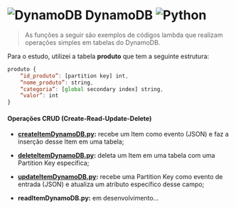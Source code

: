 # ![](https://pics.freeicons.io/uploads/icons/png/9820297401540553608-48.png "DynamoDB") DynamoDB ![](https://pics.freeicons.io/uploads/icons/png/12785093741551942290-48.png "Python")

> As funções a seguir são exemplos de códigos lambda que realizam operações simples em tabelas do DynamoDB.

Para o estudo, utilizei a tabela **produto** que tem a seguinte estrutura:

```js
produto {
    “id_produto”: [partition key] int,
    “nome_produto”: string,
    “categoria”: [global secondary index] string,
    “valor”: int
}
```

#### Operações CRUD (Create-Read-Update-Delete)

- **[createItemDynamoDB.py](https://github.com/Gustavo-RibMartins/aws-lambda/blob/develop/lambda-dynamoDB/createItemDynamoDB.py "Create Item"):** recebe um Item como evento (JSON) e faz a inserção desse Item em uma tabela;

- **[deleteItemDynamoDB.py](https://github.com/Gustavo-RibMartins/aws-lambda/blob/develop/lambda-dynamoDB/deleteItemDynamoDB.py "Delete Item"):** deleta um Item em uma tabela com uma Partition Key específica;

- **[updateItemDynamoDB.py](https://github.com/Gustavo-RibMartins/aws-lambda/blob/develop/lambda-dynamoDB/updateItemDynamoDB.py "Update Item"):** recebe uma Partition Key como evento de entrada (JSON) e atualiza um atributo específico desse campo;

- **readItemDynamoDB.py:** em desenvolvimento...